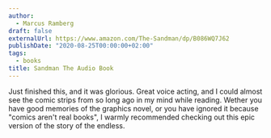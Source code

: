 ```yaml
---
author:
  - Marcus Ramberg
draft: false
externalUrl: https://www.amazon.com/The-Sandman/dp/B086WQ7J62
publishDate: "2020-08-25T00:00:00+02:00"
tags:
  - books
title: Sandman The Audio Book
---
```


Just finished this, and it was glorious. Great voice acting, and I could almost see the comic strips from so long ago
in my mind while reading. Wether you have good memories of the graphics novel, or you have ignored it because "comics
aren't real books", I warmly recommended checking out this epic version of the story of the endless.
